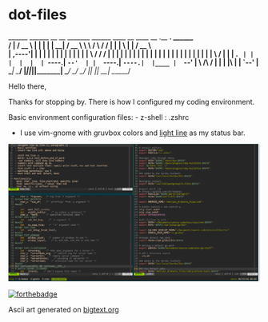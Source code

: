 # dot-files

  ______   ______    __       __       _______   ______   ____    __    ____  __  .__   __.   ______   
 /      | /  __  \  |  |     |  |     |   ____| /  __  \  \   \  /  \  /   / |  | |  \ |  |  /  __  \  
|  ,----'|  |  |  | |  |     |  |     |  |__   |  |  |  |  \   \/    \/   /  |  | |   \|  | |  |  |  | 
|  |     |  |  |  | |  |     |  |     |   __|  |  |  |  |   \            /   |  | |  . `  | |  |  |  | 
|  `----.|  `--'  | |  `----.|  `----.|  |____ |  `--'  |    \    /\    /    |  | |  |\   | |  `--'  | 
 \______| \______/  |_______||_______||_______| \______/      \__/  \__/     |__| |__| \__|  \______/  
                                                                                                       
Hello there,

Thanks for stopping by. There is how I configured my coding environment.

Basic environment configuration files:
	- z-shell : .zshrc

- I use vim-gnome with gruvbox colors and [light line](https://github.com/itchyny/lightline.vim) as my status bar.

![What you should expect](my_config.png)


[![forthebadge](http://forthebadge.com/images/badges/made-with-crayons.svg)](http://forthebadge.com)

Ascii art generated on [bigtext.org](http://bigtext.org/)


